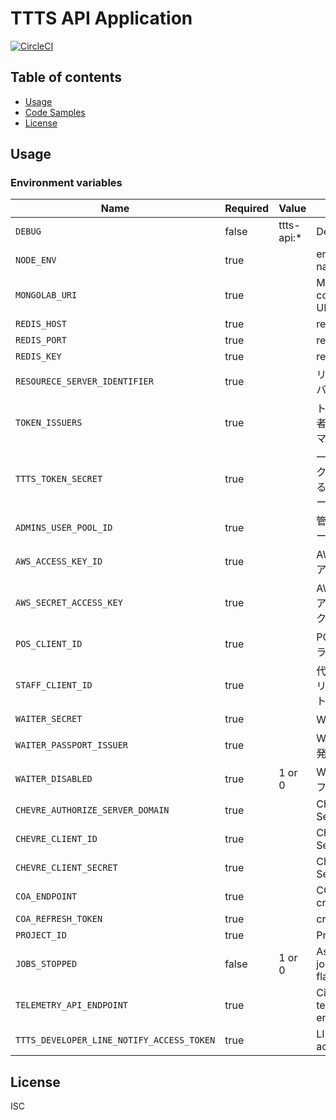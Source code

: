 # TTTS API Application

[![CircleCI](https://circleci.com/gh/tokyo-tower/api.svg?style=svg)](https://circleci.com/gh/tokyo-tower/api)

## Table of contents

* [Usage](#usage)
* [Code Samples](#code-samples)
* [License](#license)

## Usage

### Environment variables

| Name                                      | Required | Value      | Purpose                                        |
| ----------------------------------------- | -------- | ---------- | ---------------------------------------------- |
| `DEBUG`                                   | false    | ttts-api:* | Debug                                          |
| `NODE_ENV`                                | true     |            | environment name                               |
| `MONGOLAB_URI`                            | true     |            | MongoDB connection URI                         |
| `REDIS_HOST`                              | true     |            | redis host                                     |
| `REDIS_PORT`                              | true     |            | redis port                                     |
| `REDIS_KEY`                               | true     |            | redis key                                      |
| `RESOURECE_SERVER_IDENTIFIER`             | true     |            | リソースサーバー識別子                         |
| `TOKEN_ISSUERS`                           | true     |            | トークン発行者リスト(コンマつなぎ)             |
| `TTTS_TOKEN_SECRET`                       | true     |            | 一時的なトークンを発行する際の検証シークレット |
| `ADMINS_USER_POOL_ID`                     | true     |            | 管理者ユーザープールID                         |
| `AWS_ACCESS_KEY_ID`                       | true     |            | AWSリソースアクセスキー                        |
| `AWS_SECRET_ACCESS_KEY`                   | true     |            | AWSリソースアクセスシークレット                |
| `POS_CLIENT_ID`                           | true     |            | POSアプリクライアントID                        |
| `STAFF_CLIENT_ID`                         | true     |            | 代理予約アプリクライアントID                   |
| `WAITER_SECRET`                           | true     |            | WAITER秘密鍵                                   |
| `WAITER_PASSPORT_ISSUER`                  | true     |            | WAITER許可証発行者                             |
| `WAITER_DISABLED`                         | true     | 1 or 0     | WAITER無効化フラグ                             |
| `CHEVRE_AUTHORIZE_SERVER_DOMAIN`          | true     |            | Chevre API Settings                            |
| `CHEVRE_CLIENT_ID`                        | true     |            | Chevre API Settings                            |
| `CHEVRE_CLIENT_SECRET`                    | true     |            | Chevre API Settings                            |
| `COA_ENDPOINT`                            | true     |            | COA credentilas                                |
| `COA_REFRESH_TOKEN`                       | true     |            | credentilas                                    |
| `PROJECT_ID`                              | true     |            | Project ID                                     |
| `JOBS_STOPPED`                            | false    | 1 or 0     | Asynchronous jobs stopped flag                 |
| `TELEMETRY_API_ENDPOINT`                  | true     |            | Cinerino telemetry api endpoint                |
| `TTTS_DEVELOPER_LINE_NOTIFY_ACCESS_TOKEN` | true     |            | LINE Notify access token                       |

## License

ISC
